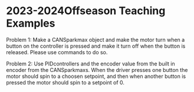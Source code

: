 # 2023-2024Offseason Teaching Examples

Problem 1:
Make a CANSparkmax object and make the motor turn when a button on the controller is pressed and make it turn off when the button is released. Please use commands to do so.

Problem 2:
Use PIDcontrollers and the encoder value from the built in encoder from the CANSparkmaxs. When the driver presses one button the motor should spin to a choosen setpoint, and then when another button is pressed the motor should spin to a setpoint of 0.
